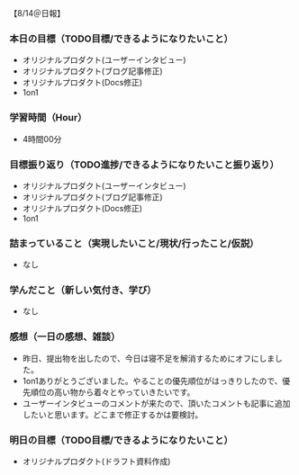 【8/14＠日報】
### 本日の目標（TODO目標/できるようになりたいこと）
- オリジナルプロダクト(ユーザーインタビュー)
- オリジナルプロダクト(ブログ記事修正)
- オリジナルプロダクト(Docs修正)
- 1on1
### 学習時間（Hour）
- 4時間00分
### 目標振り返り（TODO進捗/できるようになりたいこと振り返り）
- オリジナルプロダクト(ユーザーインタビュー)
- オリジナルプロダクト(ブログ記事修正)
- オリジナルプロダクト(Docs修正)
- 1on1
### 詰まっていること（実現したいこと/現状/行ったこと/仮説）
- なし
### 学んだこと（新しい気付き、学び）
- なし
### 感想（一日の感想、雑談）
- 昨日、提出物を出したので、今日は寝不足を解消するためにオフにしました。
- 1on1ありがとうございました。やることの優先順位がはっきりしたので、優先順位の高い物から着々とやっていきたいです。
- ユーザーインタビューのコメントが来たので、頂いたコメントも記事に追加したいと思います。どこまで修正するかは要検討。
### 明日の目標（TODO目標/できるようになりたいこと）
- オリジナルプロダクト(ドラフト資料作成)

